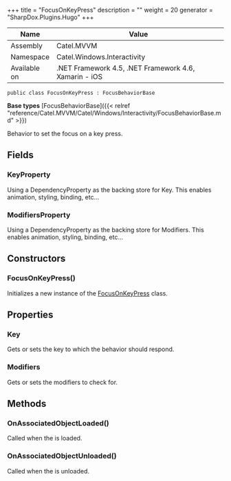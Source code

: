 

+++
title = "FocusOnKeyPress" 
description = ""
weight = 20
generator = "SharpDox.Plugins.Hugo"
+++

Name|Value
---|---
Assembly|Catel.MVVM
Namespace|Catel.Windows.Interactivity
Available on|.NET Framework 4.5, .NET Framework 4.6, Xamarin - iOS

```
public class FocusOnKeyPress : FocusBehaviorBase
```

**Base types**
[FocusBehaviorBase]({{&lt; relref "reference/Catel.MVVM/Catel/Windows/Interactivity/FocusBehaviorBase.md" &gt;}})

Behavior to set the focus on a key press.

## Fields

### KeyProperty

Using a DependencyProperty as the backing store for Key. This enables animation, styling, binding, etc...

### ModifiersProperty

Using a DependencyProperty as the backing store for Modifiers. This enables animation, styling, binding, etc...

## Constructors

### FocusOnKeyPress()

Initializes a new instance of the [FocusOnKeyPress](#) class.

## Properties

### Key

Gets or sets the key to which the behavior should respond.

### Modifiers

Gets or sets the modifiers to check for.

## Methods

### OnAssociatedObjectLoaded()

Called when the is loaded.

### OnAssociatedObjectUnloaded()

Called when the is unloaded.

